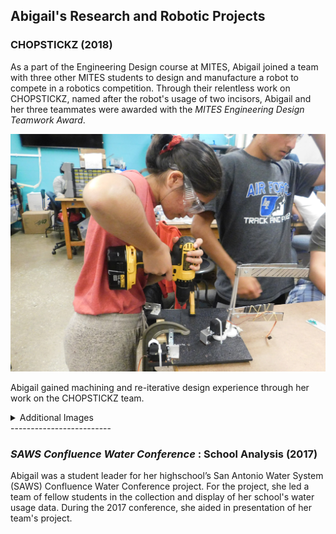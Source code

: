## Abigail's Research and Robotic Projects

### CHOPSTICKZ (2018)

As a part of the Engineering Design course at MITES, Abigail joined a team with three other MITES students 
to design and manufacture a robot to compete in a robotics competition. 
Through their relentless work on CHOPSTICKZ, named after the robot's usage of two incisors, 
Abigail and her three teammates were awarded with the *MITES Engineering Design Teamwork Award*.

![drill img](https://github.com/abical/abical.github.io/blob/master/p%20image/drill%20photo.jpg?raw=true)

Abigail gained machining and re-iterative design experience through her work on the CHOPSTICKZ team. 

<details><summary>Additional Images</summary>
<p>
	<p>
	</p>
<img src = "https://github.com/abical/abical.github.io/blob/master/p%20image/chopstickz%20image.jpg?raw=true">

</p>
</details>
-------------------------


### *SAWS Confluence Water Conference* : School Analysis (2017)

Abigail was a student leader for her highschool’s San Antonio Water System (SAWS) Confluence
Water Conference project. For the project, she led a team of fellow students in the collection and display 
of her school's water usage data. During the 2017 conference, she aided in presentation of her team's project.
